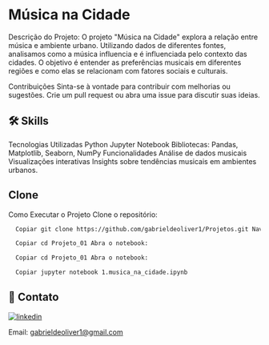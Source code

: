 # Música na Cidade

Descrição do Projeto: O projeto "Música na Cidade" explora a relação entre música e ambiente urbano. Utilizando dados de diferentes fontes, analisamos como a música influencia e é influenciada pelo contexto das cidades. O objetivo é entender as preferências musicais em diferentes regiões e como elas se relacionam com fatores sociais e culturais.

Contribuições Sinta-se à vontade para contribuir com melhorias ou sugestões. Crie um pull request ou abra uma issue para discutir suas ideias.




## 🛠 Skills

Tecnologias Utilizadas Python Jupyter Notebook Bibliotecas: Pandas, Matplotlib, Seaborn, NumPy Funcionalidades Análise de dados musicais Visualizações interativas Insights sobre tendências musicais em ambientes urbanos.


## Clone

Como Executar o Projeto Clone o repositório:

```bash
  Copiar git clone https://github.com/gabrieldeoliver1/Projetos.git Navegue até o diretório do projeto:
```

```bash
  Copiar cd Projeto_01 Abra o notebook:
```

```bash
  Copiar cd Projeto_01 Abra o notebook:
```
```bash
  Copiar jupyter notebook 1.musica_na_cidade.ipynb
```





## 🔗 Contato

[![linkedin](https://img.shields.io/badge/linkedin-0A66C2?style=for-the-badge&logo=linkedin&logoColor=white)](https://www.linkedin.com/in/gabrieldeoliver1/)

Email: gabrieldeoliver1@gmail.com
